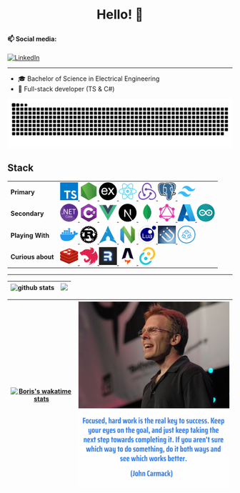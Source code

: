 # <p align="center">Hello! 👋</p>

#### 📫 Social media:

<a href="https://www.linkedin.com/in/boris-bošković-5069a9182/" target="_blank"><img src="https://img.shields.io/badge/LinkedIn-%230077B5.svg?&style=flat-square&logo=linkedin&logoColor=white" alt="LinkedIn"></a>

---

-   🎓 Bachelor of Science in Electrical Engineering
-   🎯 Full-stack developer (TS & C#)

<img src="images/snake.svg" />

<!--
**borisboskovic/borisboskovic** is a ✨ _special_ ✨ repository because its `README.md` (this file) appears on your GitHub profile.

Here are some ideas to get you started:

- 🔭 I’m currently working on ...
- 🌱 I’m currently learning ...
- 👯 I’m looking to collaborate on ...
- 🤔 I’m looking for help with ...
- 💬 Ask me about ...
- 📫 How to reach me: ...
- 😄 Pronouns: ...
- ⚡ Fun fact: ...


### Top Languages
 ![Top Langs](https://github-readme-stats-mu-seven-18.vercel.app/api/top-langs/?username=borisboskovic&layout=compact)

### Github Streaks
<img src="https://github-readme-streak-stats.herokuapp.com/?user=borisboskovic&theme=light" width="45%" >

### Visitor Count
![Visitor](https://visitor-badge.laobi.icu/badge?page_id=borisboskovic)

-->

## Stack

<table>
	<tr>
		<td>
			<strong>Primary<strong>
		</td>
		<td>
			<a href="https://www.typescriptlang.org/" target="_blank">
				<img src="icons/typescript.png" title="TypeScript" width=40 height=40 />
			</a>
			<a href="https://nodejs.org/en/" target="_blank">
				<img src="icons/nodejs.png" title="Node.js" width=40 height=40 />
			</a>
			<a href="https://expressjs.com/" target="_blank">
				<img src="icons/express.png" title="express.js" width=40 height=40 />
			</a>
			<a href="https://reactjs.org/" target="_blank">
				<img src="icons/react.png" title="React" width=40 height=40 />
			</a>
			<a href="https://redux.js.org/" target="_blank">
				<img src="icons/redux.png" title="Redux" width=40 height=40 />
			</a>
			<a href="https://www.postgresql.org/" target="_blank">
				<img src="icons/postgres.png" title="PostgreSQL" width=40 height=40 />
			</a>
			<a href="https://tailwindcss.com/" target="_blank">
				<img src="icons/tailwind.png" title="Tailwind" width=40 height=40 />
			</a>
		</td>
	</tr>
	<tr>
		<td>
			<strong>Secondary</strong>
		</td>
		<td>
			<a href="https://docs.microsoft.com/en-us/aspnet/core/?view=aspnetcore-6.0" target="_blank">
				<img src="icons/dotnetcore.png" title=".NET Core" width=40 height=40 />
			</a>
			<a href="https://docs.microsoft.com/en-us/dotnet/csharp/" target="_blank">
				<img src="icons/csharp.png" title="C#" width=40 height=40 />
			</a>
			<a href="https://vuejs.org/" target="_blank">
				<img src="icons/vuejs.png" title="Vue.js" width=40 height=40 />
			</a>
			<a href="https://nextjs.org/" target="_blank">
				<img src="icons/nextjs.png" title="Next.js" width=40 height=40 />
			</a>
			<a href="https://www.mongodb.com/" target="_blank">
				<img src="icons/mongodb.png" title="MongoDB" width=40 height=40 />
			</a>
			<a href="https://graphql.org/" target="_blank">
				<img src="icons/graphql.png" title="GraphQL" width=40 height=40 />
			</a>
			<a href="https://azure.microsoft.com/" target="_blank">
				<img src="icons/azure.png" title="Azure" width=40 height=40 />
			</a>
			<a href="https://www.arduino.cc/" target="_blank">
				<img src="icons/arduino.png" title="Arduino" width=40 height=40 />
			</a>
		</td>
	</tr>
	<tr>
		<td>
			<strong>Playing With</strong>
		</td>
		<td>
			<a href="https://www.docker.com/" target="_blank">
				<img src="icons/docker.png" title="Docker" width=40 height=40 />
			</a>
			<a href="https://www.rust-lang.org/" target="_blank">
				<img src="icons/rust.png" title="Rust" width=40 height=40 />
			</a>
			<a href="https://archlinux.org/" target="_blank">
				<img src="icons/arch.png" title="Arch" width=40 height=40 />
			</a>
			<a href="https://neovim.io/" target="_blank">
				<img src="icons/nvim.png" title="Neovim" width=40 height=40 />
			</a>
			<a href="https://www.lua.org/" target="_blank">
				<img src="icons/lua.png" title="Lua" width=40 height=40 />
			</a>
			<a href="https://i3wm.org/" target="_blank">
				<img src="icons/i3.png" title="i3wm" width=40 height=40 />
			</a>
    		<a href="https://trpc.io/" target="_blank">
    			<img src="icons/trpc.png" title="tRPC" width=40 height=40 />
    		</a>
    	</td>
    </tr>
	<tr>
		<td>
			<strong>Curious about</strong>
		</td>
		<td>
			<a href="https://redis.io/" target="_blank">
				<img src="icons/redis.png" title="Redis" width=40 height=40 />
			</a>
			<a href="https://nestjs.com/" target="_blank">
				<img src="icons/nestjs.png" title="NestJS" width=40 height=40 />
			</a>
			<a href="https://remix.run/" target="_blank">
				<img src="icons/remix.png" title="Remix" width=40 height=40 />
			</a>
			<a href="https://astro.build/" target="_blank">
				<img src="icons/astro-build.png" title="Astro" width=40 height=40 />
			</a>
			<a href="https://tauri.app/" target="_blank">
				<img src="icons/tauri.png" title="Tauri" width=40 height=40 />
			</a>
		</td>
	</tr>
</table>

---

| <img src="https://github-readme-stats-mu-seven-18.vercel.app/api?username=borisboskovic&show_icons=true" alt="github stats" /> | <img src="https://github-readme-streak-stats.herokuapp.com/?user=borisboskovic&theme=light"> |
| ------------------------------------------------------------------------------------------------------------------------------ | -------------------------------------------------------------------------------------------- |

<!-- [![Boris's wakatime stats](https://github-readme-stats-mu-seven-18.vercel.app/api/wakatime?username=borisboskovic&layout=compact)](https://wakatime.com/@borisboskovic)

<img src="images/john-carmack-quote.png" /> -->

| [![Boris's wakatime stats](https://github-readme-stats-mu-seven-18.vercel.app/api/wakatime?username=borisboskovic&layout=compact)](https://wakatime.com/@borisboskovic) | <img src="images/john-carmack-quote.png" /> |
| ----------------------------------------------------------------------------------------------------------------------------------------------------------------------- | ------------------------------------------- |
